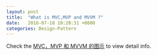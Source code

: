 ```yaml
---
layout: post
title:  "What is MVC,MVP and MVVM ?"
date:   2016-07-18 10:28:31 +0800
categories: Design-Pattern
---
```


Check the [MVC，MVP 和 MVVM 的图示](http://www.ruanyifeng.com/blog/2015/02/mvcmvp_mvvm.html) to view detail info.
